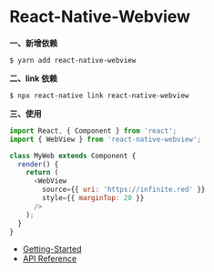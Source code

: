 # React-Native-Webview 

**一、新增依赖**

```shell
$ yarn add react-native-webview
```

**二、link 依赖**

```shell
$ npx react-native link react-native-webview
```

**三、使用**

```js
import React, { Component } from 'react';
import { WebView } from 'react-native-webview';

class MyWeb extends Component {
  render() {
    return (
      <WebView
        source={{ uri: 'https://infinite.red' }}
        style={{ marginTop: 20 }}
      />
    );
  }
}
```



- [Getting-Started](https://github.com/react-native-community/react-native-webview/blob/master/docs/Getting-Started.md)
- [API Reference](https://github.com/react-native-community/react-native-webview/blob/master/docs/Reference.md)